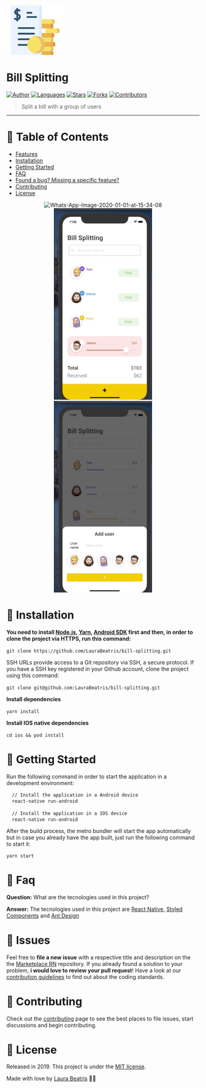 <p align="left">
   <img src=".github/logo.png" width="150"/>
</p>

# Bill Splitting

[![Author](https://img.shields.io/badge/author-LauraBeatris-F2C702?style=flat-square)](https://github.com/LauraBeatris)
[![Languages](https://img.shields.io/github/languages/count/LauraBeatris/bill-splitting?color=%23F2C702&style=flat-square)](#)
[![Stars](https://img.shields.io/github/stars/LauraBeatris/bill-splitting?color=F2C702&style=flat-square)](https://github.com/LauraBeatris/bill-splitting/stargazers)
[![Forks](https://img.shields.io/github/forks/LauraBeatris/bill-splitting?color=%23F2C702&style=flat-square)](https://github.com/LauraBeatris/bill-splitting/network/members)
[![Contributors](https://img.shields.io/github/contributors/LauraBeatris/bill-splitting?color=F2C702&style=flat-square)](https://github.com/LauraBeatris/bill-splitting/graphs/contributors)

> Split a bill with a group of users

---

# :pushpin: Table of Contents

* [Features](#rocket-features)
* [Installation](#construction_worker-installation)
* [Getting Started](#runner-getting-started)
* [FAQ](#postbox-faq)
* [Found a bug? Missing a specific feature?](#bug-issues)
* [Contributing](#tada-contributing)
* [License](#closed_book-license)

<p align="center">
  <img src=".github/splitting.gif" alt="Whats-App-Image-2020-01-01-at-15-34-08" border="0"  height="500" >
  <img src=".github/open-popup.gif" alt="Whats-App-Image-2020-01-01-at-15-38-09" border="0" height="500">
  <img src=".github/swipe-popup.gif" alt="Whats-App-Image-2020-01-01-at-15-38-09" border="0" height="500">
</p>

# :construction_worker: Installation

**You need to install [Node.js](https://nodejs.org/en/download/), [Yarn](https://yarnpkg.com/), [Android SDK](https://medium.com/surabayadev/setting-up-react-native-android-without-android-studio-35a496e1dfa3) first and then, in order to clone the project via HTTPS, run this command:**

```git clone https://github.com/LauraBeatris/bill-splitting.git```

SSH URLs provide access to a Git repository via SSH, a secure protocol. If you have a SSH key registered in your Github account, clone the project using this command:

```git clone git@github.com:LauraBeatris/bill-splitting.git```

**Install dependencies**

```yarn install```

**Install IOS native dependencies**

```cd ios && pod install```

# :runner: Getting Started

Run the following command in order to start the application in a development environment:

```
  // Install the application in a Android device
  react-native run-android

  // Install the application in a IOS device
  react-native run-android
```

After the build process, the metro bundler will start the app automatically but
in case you already have the app built, just run the following command to start it:

```
yarn start
```

# :postbox: Faq

**Question:** What are the tecnologies used in this project?

**Answer:** The tecnologies used in this project are [React Native](https://reactnative.dev/), [Styled Components](https://styled-components.com/) and [Ant Design](https://rn.mobile.ant.design/docs/react/introduce)

# :bug: Issues

Feel free to **file a new issue** with a respective title and description on the the [Marketplace RN](https://github.com/LauraBeatris/bill-splitting/issues) repository. If you already found a solution to your problem, **i would love to review your pull request**! Have a look at our [contribution guidelines](https://github.com/LauraBeatris/bill-splitting/blob/master/CONTRIBUTING.md) to find out about the coding standards.

# :tada: Contributing

Check out the [contributing](https://github.com/LauraBeatris/bill-splitting/blob/master/CONTRIBUTING.md) page to see the best places to file issues, start discussions and begin contributing.

# :closed_book: License

Released in 2019.
This project is under the [MIT license](https://github.com/LauraBeatris/bill-splitting/master/LICENSE).

Made with love by [Laura Beatris](https://github.com/LauraBeatris) 💜🚀
